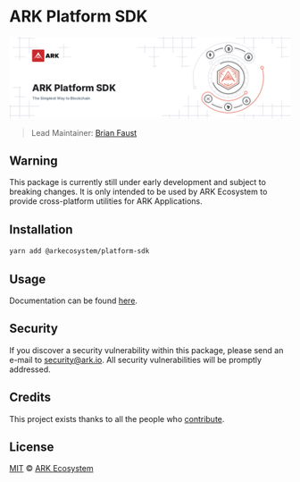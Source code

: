 # ARK Platform SDK

<p align="center">
    <img src="./banner.png" />
</p>

> Lead Maintainer: [Brian Faust](https://github.com/faustbrian)

## Warning

This package is currently still under early development and subject to breaking changes. It is only intended to be used by ARK Ecosystem to provide cross-platform utilities for ARK Applications.

## Installation

```bash
yarn add @arkecosystem/platform-sdk
```

## Usage

Documentation can be found [here](https://platform-sdk.netlify.app/).

## Security

If you discover a security vulnerability within this package, please send an e-mail to security@ark.io. All security vulnerabilities will be promptly addressed.

## Credits

This project exists thanks to all the people who [contribute](../../contributors).

## License

[MIT](LICENSE) © [ARK Ecosystem](https://ark.io)
